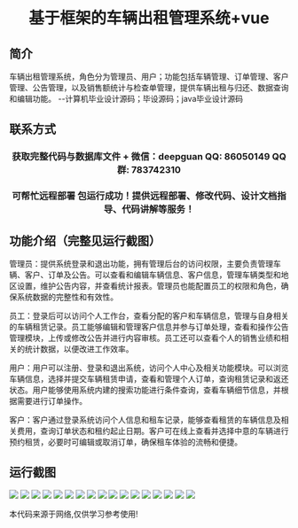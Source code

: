 <p><h1 align="center">基于框架的车辆出租管理系统+vue</h1></p>

## 简介
车辆出租管理系统，角色分为管理员、用户；功能包括车辆管理、订单管理、客户管理、公告管理，以及销售额统计与检查单管理，提供车辆出租与归还、数据查询和编辑功能。    --计算机毕业设计源码；毕设源码；java毕业设计源码


## 联系方式
<p><h3 align="center">获取完整代码与数据库文件 + 微信：deepguan QQ: 86050149 QQ群: 783742310</h3></p>
<p><h3 align="center">可帮忙远程部署 包运行成功！提供远程部署、修改代码、设计文档指导、代码讲解等服务！</h3></p>

## 功能介绍（完整见运行截图）
管理员：提供系统登录和退出功能，拥有管理后台的访问权限，主要负责管理车辆、客户、订单及公告。可以查看和编辑车辆信息、客户信息，管理车辆类型和地区设置，维护公告内容，并查看统计报表。管理员也能配置员工的权限和角色，确保系统数据的完整性和有效性。

员工：登录后可以访问个人工作台，查看分配的客户和车辆信息，管理与自身相关的车辆租赁记录。员工能够编辑和管理客户信息并参与订单处理，查看和操作公告管理模块，上传或修改公告并进行内容审核。员工还可以查看个人的销售业绩和相关的统计数据，以便改进工作效率。

用户：用户可以注册、登录和退出系统，访问个人中心及相关功能模块。可以浏览车辆信息，选择并提交车辆租赁申请，查看和管理个人订单，查询租赁记录和返还状态。用户能够使用系统内建的搜索功能进行条件查询，查看车辆细节信息，并根据需要进行订单操作。

客户：客户通过登录系统访问个人信息和租车记录，能够查看租赁的车辆信息及相关费用，查询订单状态和租约起止日期。客户可在线上查看并选择中意的车辆进行预约租赁，必要时可编辑或取消订单，确保租车体验的流畅和便捷。


## 运行截图
![](img/001.jpg)
![](img/002.jpg)
![](img/003.jpg)
![](img/004.jpg)
![](img/005.jpg)
![](img/006.jpg)
![](img/007.jpg)
![](img/008.jpg)
![](img/009.jpg)
![](img/010.jpg)
![](img/011.jpg)
![](img/012.jpg)
![](img/013.jpg)
![](img/014.jpg)
![](img/015.jpg)
![](img/016.jpg)
![](img/017.jpg)

<p>本代码来源于网络,仅供学习参考使用!</p>
